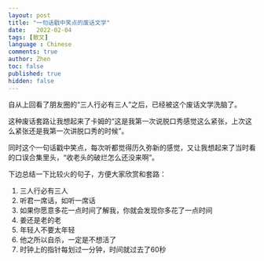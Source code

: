```yaml
---
layout: post
title: "一句话戳中笑点的废话文学"
date:   2022-02-04
tags: [散文]
language : Chinese
comments: true
author: Zhen
toc: false
published: true
hidden: false
---
```

自从上回看了朋友圈的“三人行必有三人”之后，已经被这个废话文学洗脑了。

这种废话套路让我想起来了卡姆的“这是我第一次说脱口秀感觉这么紧张，上次这么紧张还是我第一次讲脱口秀的时候”。

同时这个一句话戳中笑点，每次听都觉得历久弥新的感觉，又让我想起来了当时看的口误合集里头，“收老头的破烂怎么还没来啊”。

下边总结一下比较火的句子，方便大家欣赏和套路：

 1. 三人行必有三人
 2. 听君一席话，如听一席话
 3. 如果你愿意多花一点时间了解我，你就会发现你多花了一点时间
 4. 姜还是老的老
 5. 年轻人不要太年轻
 6. 他之所以自杀，一定是不想活了
 7. 时钟上的指针每划过一分钟，时间就过去了60秒


<!--stackedit_data:
eyJoaXN0b3J5IjpbLTU2MDM1MDEyLDkwMDYxNzg3MF19
-->